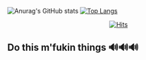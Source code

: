 ![Anurag's GitHub stats](https://github-readme-stats.vercel.app/api?username=raymondanythings&show_icons=true&theme=dark)
[![Top Langs](https://github-readme-stats.vercel.app/api/top-langs/?username=raymondanythings&theme=dark)](https://github.com/anuraghazra/github-readme-stats)
<div align=center>

[![Hits](https://hits.seeyoufarm.com/api/count/incr/badge.svg?url=https%3A%2F%2Fgithub.com%2Fraymondanythings&count_bg=%2379C83D&title_bg=%23555555&icon=&icon_color=%23E7E7E7&title=hits&edge_flat=false)](https://hits.seeyoufarm.com)
</div>

## Do this m'fukin things  🔊🔊🔊
